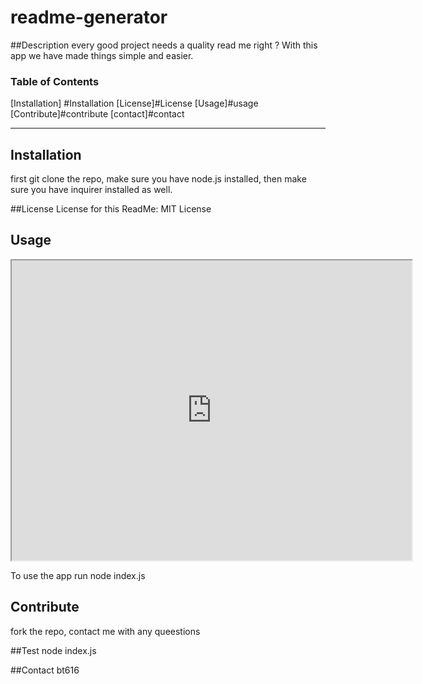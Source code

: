 
  
  # readme-generator

  ##Description
  every good project needs a quality read me right ? With this app we have made things simple and easier. 

  ### Table of Contents
  
  [Installation] #Installation
  [License]#License
  [Usage]#usage
  [Contribute]#contribute
  [contact]#contact

  ---

  ## Installation

  first git clone the repo, make sure you have node.js installed, then make sure you have inquirer installed as well.

  ##License
  License for this ReadMe:
   MIT License


  ## Usage
  <iframe src="https://drive.google.com/file/d/1kQNx9PAAzDceyM3ZYT112Hkloi9Z_S0w/preview" width="640" height="480"></iframe>
  
  
  To use the app 
  run node index.js 

  ## Contribute 
  fork the repo, contact me with any queestions

  ##Test 
  node index.js

  ##Contact 
  bt616
 

